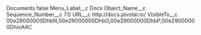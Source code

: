 <?xml version="1.0" encoding="UTF-8"?>
<CustomMetadata xmlns="http://soap.sforce.com/2006/04/metadata" xmlns:xsi="http://www.w3.org/2001/XMLSchema-instance" xmlns:xsd="http://www.w3.org/2001/XMLSchema">
    <label>Documents</label>
    <protected>false</protected>
    <values>
        <field>Menu_Label__c</field>
        <value xsi:type="xsd:string">Docs</value>
    </values>
    <values>
        <field>Object_Name__c</field>
        <value xsi:nil="true"/>
    </values>
    <values>
        <field>Sequence_Number__c</field>
        <value xsi:type="xsd:double">7.0</value>
    </values>
    <values>
        <field>URL__c</field>
        <value xsi:type="xsd:string">http://docs.pivotal.io/</value>
    </values>
    <values>
        <field>VisibleTo__c</field>
        <value xsi:type="xsd:string">00e29000000DhbN,00e29000000DhbO,00e29000000DhbP,00e29000000DhixAAC</value>
    </values>
</CustomMetadata>
